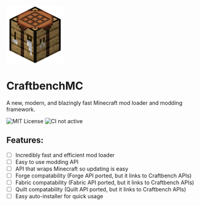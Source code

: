 <img src="./CraftingTable.png" alt="CraftbenchMC Logo (Crafting Table)" width="150" />

# CraftbenchMC
A new, modern, and blazingly fast Minecraft mod loader and modding framework.

![MIT License](https://img.shields.io/static/v1?label=License&message=MIT&color=success&style=for-the-badge)
![CI not active](https://img.shields.io/static/v1?label=CI&message=Inactive&color=critical&style=for-the-badge)

## Features:
- [ ] Incredibly fast and efficient mod loader
- [ ] Easy to use modding API
- [ ] API that wraps Minecraft so updating is easy
- [ ] Forge compatability (Forge API ported, but it links to Craftbench APIs)
- [ ] Fabric compatability (Fabric API ported, but it links to Craftbench APIs)
- [ ] Quilt compatability (Quilt API ported, but it links to Craftbench APIs)
- [ ] Easy auto-installer for quick usage
